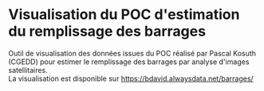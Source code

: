 # Visualisation du POC d'estimation du remplissage des barrages
Outil de visualisation des données issues du POC réalisé par Pascal Kosuth (CGEDD) pour estimer
le remplissage des barrages par analyse d'images satellitaires.  
La visualisation est disponible sur https://bdavid.alwaysdata.net/barrages/
